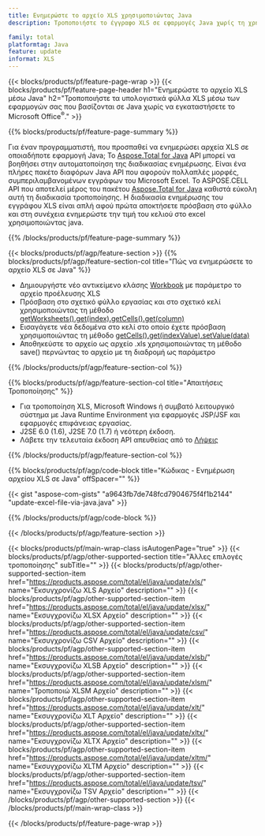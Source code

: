 ```yaml
---
title: Ενημερώστε το αρχείο XLS χρησιμοποιώντας Java
description: Τροποποιήστε το έγγραφο XLS σε εφαρμογές Java χωρίς τη χρήση του Microsoft Excel. Βελτιστοποιήστε τον κώδικα για τον ταχύτερο τρόπο εγγραφής και επεξεργασίας αρχείου excel σε java.

family: total
platformtag: Java
feature: update
informat: XLS
---
```

{{< blocks/products/pf/feature-page-wrap >}}
{{< blocks/products/pf/feature-page-header h1="Ενημερώστε το αρχείο XLS μέσω Java" h2="Τροποποιήστε τα υπολογιστικά φύλλα XLS μέσω των εφαρμογών σας που βασίζονται σε Java χωρίς να εγκαταστήσετε το Microsoft Office<sup>&reg;</sup>." >}}

{{% blocks/products/pf/feature-page-summary %}}

Για έναν προγραμματιστή, που προσπαθεί να ενημερώσει αρχεία XLS σε οποιαδήποτε εφαρμογή Java; Το [Aspose.Total for Java](https://products.aspose.com/total/java/) API μπορεί να βοηθήσει στην αυτοματοποίηση της διαδικασίας ενημέρωσης. Είναι ένα πλήρες πακέτο διαφόρων Java API που αφορούν πολλαπλές μορφές, συμπεριλαμβανομένων εγγράφων του Microsoft Excel. Το ASPOSE.CELL API που αποτελεί μέρος του πακέτου [Aspose.Total for Java](https://products.aspose.com/total/java/) καθιστά εύκολη αυτή τη διαδικασία τροποποίησης. Η διαδικασία ενημέρωσης του εγγράφου XLS είναι απλή αφού πρώτα αποκτήσετε πρόσβαση στο φύλλο και στη συνέχεια ενημερώστε την τιμή του κελιού στο excel χρησιμοποιώντας java.

{{% /blocks/products/pf/feature-page-summary %}}

{{< blocks/products/pf/agp/feature-section >}}
{{% blocks/products/pf/agp/feature-section-col title="Πώς να ενημερώσετε το αρχείο XLS σε Java" %}}

- Δημιουργήστε νέο αντικείμενο κλάσης [Workbook](https://reference.aspose.com/cells/java/com.aspose.cells/Workbook) με παράμετρο το αρχείο προέλευσης XLS
- Πρόσβαση στο σχετικό φύλλο εργασίας και στο σχετικό κελί χρησιμοποιώντας τη μέθοδο [getWorksheets().get(index).getCells().get(column)](https://reference.aspose.com/cells/java/com.aspose.cells/cells#Item%20(int))
- Εισαγάγετε νέα δεδομένα στο κελί στο οποίο έχετε πρόσβαση χρησιμοποιώντας τη μέθοδο [getCells().get(indexValue).setValue(data)](https://reference.aspose.com/cells/java/com.aspose.cells/cell#Value)
- Αποθηκεύστε το αρχείο ως αρχείο .xls χρησιμοποιώντας τη μέθοδο save() περνώντας το αρχείο με τη διαδρομή ως παράμετρο

{{% /blocks/products/pf/agp/feature-section-col %}}

{{% blocks/products/pf/agp/feature-section-col title="Απαιτήσεις Τροποποίησης" %}}

- Για τροποποίηση XLS, Microsoft Windows ή συμβατό λειτουργικό σύστημα με Java Runtime Environment για εφαρμογές JSP/JSF και εφαρμογές επιφάνειας εργασίας.
- J2SE 6.0 (1.6), J2SE 7.0 (1.7) ή νεότερη έκδοση.
- Λάβετε την τελευταία έκδοση API απευθείας από το [Λήψεις](https://docs.aspose.com/cells/java/installation/)

{{% /blocks/products/pf/agp/feature-section-col %}}

{{% blocks/products/pf/agp/code-block title="Κώδικας - Ενημέρωση αρχείου XLS σε Java" offSpacer="" %}}

{{< gist "aspose-com-gists" "a9643fb7de748fcd7904675f4f1b2144" "update-excel-file-via-java.java" >}}

{{% /blocks/products/pf/agp/code-block %}}

{{< /blocks/products/pf/agp/feature-section >}}

{{< blocks/products/pf/main-wrap-class isAutogenPage="true" >}}
{{< blocks/products/pf/agp/other-supported-section title="Άλλες επιλογές τροποποίησης" subTitle="" >}}
{{< blocks/products/pf/agp/other-supported-section-item href="https://products.aspose.com/total/el/java/update/xls/" name="Εκσυγχρονίζω XLS Αρχείο" description="" >}}
{{< blocks/products/pf/agp/other-supported-section-item href="https://products.aspose.com/total/el/java/update/xlsx/" name="Εκσυγχρονίζω XLSX Αρχείο" description="" >}}
{{< blocks/products/pf/agp/other-supported-section-item href="https://products.aspose.com/total/el/java/update/csv/" name="Εκσυγχρονίζω CSV Αρχείο" description="" >}}
{{< blocks/products/pf/agp/other-supported-section-item href="https://products.aspose.com/total/el/java/update/xlsb/" name="Εκσυγχρονίζω XLSB Αρχείο" description="" >}}
{{< blocks/products/pf/agp/other-supported-section-item href="https://products.aspose.com/total/el/java/update/xlsm/" name="Τροποποιώ XLSM Αρχείο" description="" >}}
{{< blocks/products/pf/agp/other-supported-section-item href="https://products.aspose.com/total/el/java/update/xlt/" name="Εκσυγχρονίζω XLT Αρχείο" description="" >}}
{{< blocks/products/pf/agp/other-supported-section-item href="https://products.aspose.com/total/el/java/update/xltx/" name="Εκσυγχρονίζω XLTX Αρχείο" description="" >}}
{{< blocks/products/pf/agp/other-supported-section-item href="https://products.aspose.com/total/el/java/update/xltm/" name="Εκσυγχρονίζω XLTM Αρχείο" description="" >}}
{{< blocks/products/pf/agp/other-supported-section-item href="https://products.aspose.com/total/el/java/update/tsv/" name="Εκσυγχρονίζω TSV Αρχείο" description="" >}}
{{< /blocks/products/pf/agp/other-supported-section >}}
{{< /blocks/products/pf/main-wrap-class >}}

{{< /blocks/products/pf/feature-page-wrap >}}